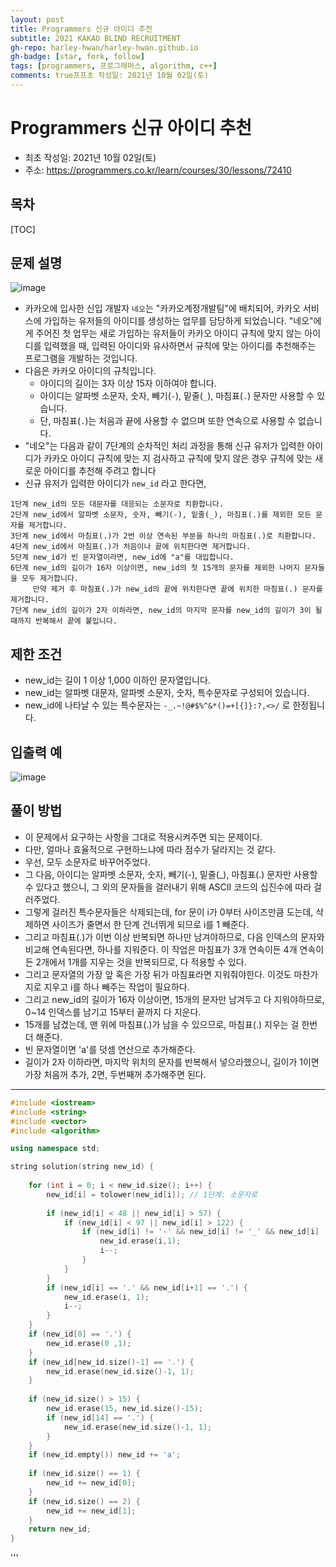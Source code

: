 ```yaml
---
layout: post
title: Programmers 신규 아이디 추천
subtitle: 2021 KAKAO BLIND RECRUITMENT
gh-repo: harley-hwan/harley-hwan.github.io
gh-badge: [star, fork, follow]
tags: [programmers, 프로그래머스, algorithm, c++]
comments: true프프초 작성일: 2021년 10월 02일(토)
---
```


# Programmers 신규 아이디 추천

- 최초 작성일: 2021년 10월 02일(토)
- 주소: https://programmers.co.kr/learn/courses/30/lessons/72410

## 목차
[TOC]

## 문제 설명
![image](https://user-images.githubusercontent.com/68185569/133917563-09ad9064-6a6b-4035-964c-af102048d8c7.png)

- 카카오에 입사한 신입 개발자 `네오`는 "카카오계정개발팀"에 배치되어, 카카오 서비스에 가입하는 유저들의 아이디를 생성하는 업무를 담당하게 되었습니다. "네오"에게 주어진 첫 업무는 새로 가입하는 유저들이 카카오 아이디 규칙에 맞지 않는 아이디를 입력했을 때, 입력된 아이디와 유사하면서 규칙에 맞는 아이디를 추천해주는 프로그램을 개발하는 것입니다.
- 다음은 카카오 아이디의 규칙입니다.
  - 아이디의 길이는 3자 이상 15자 이하여야 합니다.
  - 아이디는 알파벳 소문자, 숫자, 빼기(`-`), 밑줄(`_`), 마침표(`.`) 문자만 사용할 수 있습니다.
  - 단, 마침표(`.`)는 처음과 끝에 사용할 수 없으며 또한 연속으로 사용할 수 없습니다.
- "네오"는 다음과 같이 7단계의 순차적인 처리 과정을 통해 신규 유저가 입력한 아이디가 카카오 아이디 규칙에 맞는 지 검사하고 규칙에 맞지 않은 경우 규칙에 맞는 새로운 아이디를 추천해 주려고 합니다
- 신규 유저가 입력한 아이디가 `new_id` 라고 한다면,

```
1단계 new_id의 모든 대문자를 대응되는 소문자로 치환합니다.
2단계 new_id에서 알파벳 소문자, 숫자, 빼기(-), 밑줄(_), 마침표(.)를 제외한 모든 문자를 제거합니다.
3단계 new_id에서 마침표(.)가 2번 이상 연속된 부분을 하나의 마침표(.)로 치환합니다.
4단계 new_id에서 마침표(.)가 처음이나 끝에 위치한다면 제거합니다.
5단계 new_id가 빈 문자열이라면, new_id에 "a"를 대입합니다.
6단계 new_id의 길이가 16자 이상이면, new_id의 첫 15개의 문자를 제외한 나머지 문자들을 모두 제거합니다.
     만약 제거 후 마침표(.)가 new_id의 끝에 위치한다면 끝에 위치한 마침표(.) 문자를 제거합니다.
7단계 new_id의 길이가 2자 이하라면, new_id의 마지막 문자를 new_id의 길이가 3이 될 때까지 반복해서 끝에 붙입니다.
```

## 제한 조건
- new_id는 길이 1 이상 1,000 이하인 문자열입니다.
- new_id는 알파벳 대문자, 알파벳 소문자, 숫자, 특수문자로 구성되어 있습니다.
- new_id에 나타날 수 있는 특수문자는 `-_.~!@#$%^&*()=+[{]}:?,<>/` 로 한정됩니다.



## 입출력 예
![image](https://user-images.githubusercontent.com/68185569/133933238-8ea1b1a2-c89d-4b93-8d8c-40cc419b32b7.png)



## 풀이 방법

- 이 문제에서 요구하는 사항을 그대로 적용시켜주면 되는 문제이다.
- 다만, 얼마나 효율적으로 구현하느냐에 따라 점수가 달라지는 것 같다.
- 우선, 모두 소문자로 바꾸어주었다.
- 그 다음, 아이디는 알파벳 소문자, 숫자, 빼기(-), 밑줄(_), 마침표(.) 문자만 사용할 수 있다고 했으니, 그 외의 문자들을 걸러내기 위해 ASCII 코드의 십진수에 따라 걸러주었다.
- 그렇게 걸러진 특수문자들은 삭제되는데, for 문이 i가 0부터 사이즈만큼 도는데,  삭제하면 사이즈가 줄면서 한 단계 건너뛰게 되므로 i를 1 빼준다.
- 그리고 마침표(.)가 이번 이상 반복되면 하나만 남겨야하므로, 다음 인덱스의 문자와 비교해 연속된다면, 하나를 지워준다. 이 작업은 마침표가 3개 연속이든 4개 연속이든 2개에서 1개를 지우는 것을 반복되므로, 다 적용할 수 있다.
- 그리고 문자열의 가장 앞 혹은 가장 뒤가 마침표라면 지워줘야한다. 이것도 마찬가지로 지우고 i를 하나 빼주는 작업이 필요하다.
- 그리고 new_id의 길이가 16자 이상이면, 15개의 문자만 남겨두고 다 지워야하므로, 0~14 인덱스를 남기고 15부터 끝까지 다 지운다.
- 15개를 남겼는데, 맨 위에 마침표(.)가 남을 수 있으므로, 마침표(.) 지우는 걸 한번 더 해준다.
- 빈 문자열이면 'a'를 덧셈 연산으로 추가해준다.
- 길이가 2자 이하라면, 마지막 위치의 문자를 반복해서 넣으라했으니, 길이가 1이면 가장 처음꺼 추가, 2면, 두번째꺼 추가해주면 된다.

---

```c++
#include <iostream>
#include <string>
#include <vector>
#include <algorithm>

using namespace std;

string solution(string new_id) {
    
    for (int i = 0; i < new_id.size(); i++) {
        new_id[i] = tolower(new_id[i]); // 1단계: 소문자로
        
        if (new_id[i] < 48 || new_id[i] > 57) {
            if (new_id[i] < 97 || new_id[i] > 122) {
                if (new_id[i] != '-' && new_id[i] != '_' && new_id[i] != '.') {
                    new_id.erase(i,1);
                    i--;
                }
            }
        }
        if (new_id[i] == '.' && new_id[i+1] == '.') {
            new_id.erase(i, 1); 
            i--;
        }
    }
    if (new_id[0] == '.') {
        new_id.erase(0 ,1);
    }
    if (new_id[new_id.size()-1] == '.') {
        new_id.erase(new_id.size()-1, 1);
    }
    
    if (new_id.size() > 15) {
        new_id.erase(15, new_id.size()-15);
        if (new_id[14] == '.') {
            new_id.erase(new_id.size()-1, 1);
        }
    }
    if (new_id.empty()) new_id += 'a';
    
    if (new_id.size() == 1) {
        new_id += new_id[0];
    }
    if (new_id.size() == 2) {
        new_id += new_id[1];
    }
    return new_id;
}
```


'''
